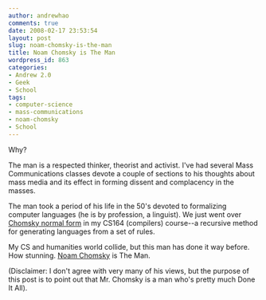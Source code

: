 ```yaml
---
author: andrewhao
comments: true
date: 2008-02-17 23:53:54
layout: post
slug: noam-chomsky-is-the-man
title: Noam Chomsky is The Man
wordpress_id: 863
categories:
- Andrew 2.0
- Geek
- School
tags:
- computer-science
- mass-communications
- noam-chomsky
- School
---
```


Why?

The man is a respected thinker, theorist and activist. I've had several Mass Communications classes devote a couple of sections to his thoughts about mass media and its effect in forming dissent and complacency in the masses.

The man took a period of his life in the 50's devoted to formalizing computer languages (he is by profession, a linguist). We just went over [Chomsky normal form](http://en.wikipedia.org/wiki/Chomsky_normal_form) in my CS164 (compilers) course--a recursive method for generating languages from a set of rules.

My CS and humanities world collide, but this man has done it way before. How stunning. [Noam Chomsky](http://en.wikipedia.org/wiki/Noam_Chomsky) is The Man.

(Disclaimer: I don't agree with very many of his views, but the purpose of this post is to point out that Mr. Chomsky is a man who's pretty much Done It All).

